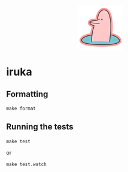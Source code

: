 <p align="center"><img src="https://raw.githubusercontent.com/evuez/iruka/master/web/images/logo-120x120.png"></p>

# iruka

## Formatting

```
make format
```

## Running the tests

```
make test
```

or

```
make test.watch
```
